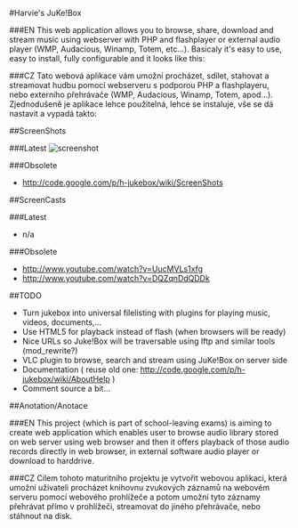 #Harvie's JuKe!Box

###EN
This web application allows you to browse, share, download and stream music using webserver with PHP and flashplayer or external audio player (WMP, Audacious, Winamp, Totem, etc...).
Basicaly it's easy to use, easy to install, fully configurable and it looks like this:

###CZ
Tato webová aplikace vám umožní procházet, sdílet, stahovat a streamovat hudbu pomocí webserveru s podporou PHP a flashplayeru, nebo externího přehrávače (WMP, Audacious, Winamp, Totem, apod...).
Zjednodušeně je aplikace lehce použitelná, lehce se instaluje, vše se dá nastavit a vypadá takto:


##ScreenShots

###Latest
![screenshot](http://img835.imageshack.us/img835/378/harviejukebox036.png)

###Obsolete
  * http://code.google.com/p/h-jukebox/wiki/ScreenShots


##ScreenCasts

###Latest
  * n/a

###Obsolete
  * http://www.youtube.com/watch?v=UucMVLs1xfg
  * http://www.youtube.com/watch?v=DQZqnDdQDDk


##TODO
  * Turn jukebox into universal filelisting with plugins for playing music, videos, documents,...
  * Use HTML5 for playback instead of flash (when browsers will be ready)
  * Nice URLs so Juke!Box will be traversable using lftp and similar tools (mod_rewrite?)
  * VLC plugin to browse, search and stream using JuKe!Box on server side
  * Documentation ( reuse old one: http://code.google.com/p/h-jukebox/wiki/AboutHelp )
  * Comment source a bit...


##Anotation/Anotace

###EN
This project (which is part of school-leaving exams) is aiming to create web application which enables user to browse audio library stored on web server using web browser 
and then it offers playback of those audio records directly in web browser, in external software audio player or download to harddrive.

###CZ
Cílem tohoto maturitního projektu je vytvořit webovou aplikaci, která umožní uživateli procházet knihovnu zvukových záznamů na webovém serveru pomocí webového prohlížeče a 
potom umožní tyto záznamy přehrávat přímo v prohlížeči, streamovat do jiného přehrávače, nebo stáhnout na disk.
